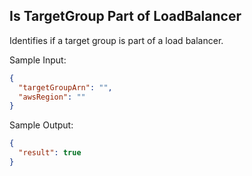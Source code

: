 ## Is TargetGroup Part of LoadBalancer

Identifies if a target group is part of a load balancer.

Sample Input:
```json
{ 
  "targetGroupArn": "",
  "awsRegion": ""
}
```

Sample Output:
```json
{
  "result": true
}
```